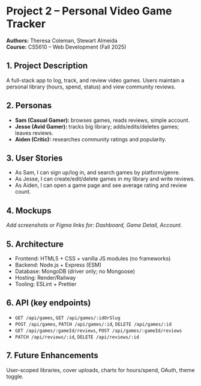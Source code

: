 # Project 2 – Personal Video Game Tracker
**Authors:** Theresa Coleman, Stewart Almeida  
**Course:** CS5610 – Web Development (Fall 2025)

## 1. Project Description
A full-stack app to log, track, and review video games. Users maintain a personal library (hours, spend, status) and view community reviews.

## 2. Personas
- **Sam (Casual Gamer):** browses games, reads reviews, simple account.
- **Jesse (Avid Gamer):** tracks big library; adds/edits/deletes games; leaves reviews.
- **Aiden (Critic):** researches community ratings and popularity.

## 3. User Stories
- As Sam, I can sign up/log in, and search games by platform/genre.
- As Jesse, I can create/edit/delete games in my library and write reviews.
- As Aiden, I can open a game page and see average rating and review count.

## 4. Mockups
_Add screenshots or Figma links for: Dashboard, Game Detail, Account._

## 5. Architecture
- Frontend: HTML5 + CSS + vanilla JS modules (no frameworks)
- Backend: Node.js + Express (ESM)
- Database: MongoDB (driver only; no Mongoose)
- Hosting: Render/Railway
- Tooling: ESLint + Prettier

## 6. API (key endpoints)
- `GET /api/games`, `GET /api/games/:idOrSlug`
- `POST /api/games`, `PATCH /api/games/:id`, `DELETE /api/games/:id`
- `GET /api/games/:gameId/reviews`, `POST /api/games/:gameId/reviews`
- `PATCH /api/reviews/:id`, `DELETE /api/reviews/:id`

## 7. Future Enhancements
User-scoped libraries, cover uploads, charts for hours/spend, OAuth, theme toggle.
